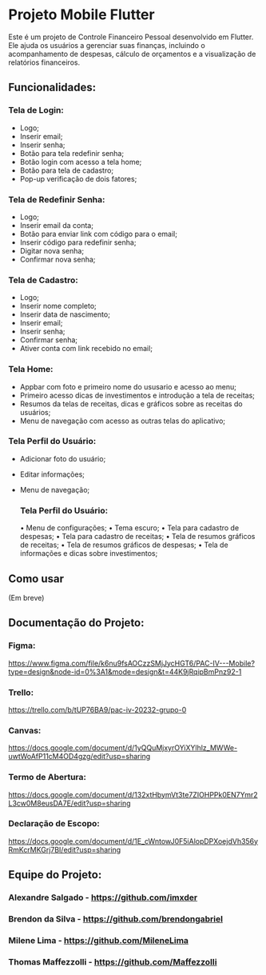 # Projeto Mobile Flutter

Este é um projeto de Controle Financeiro Pessoal desenvolvido em Flutter. Ele ajuda os usuários a gerenciar suas finanças, incluindo o acompanhamento de despesas, cálculo de orçamentos e a visualização de relatórios financeiros.

## Funcionalidades:

### Tela de Login:
- Logo;
- Inserir email;
- Inserir senha;
- Botão para tela redefinir senha;
- Botão login com acesso a tela home;
- Botão para tela de cadastro;
- Pop-up verificação de dois fatores;

### Tela de Redefinir Senha:
- Logo;
- Inserir email da conta;
- Botão para enviar link com código para o email;
- Inserir código para redefinir senha;
- Digitar nova senha;
- Confirmar nova senha;

### Tela de Cadastro:
- Logo;
- Inserir nome completo;
- Inserir data de nascimento;
- Inserir email;
- Inserir senha;
- Confirmar senha;
- Ativer conta com link recebido no email;

### Tela Home:
- Appbar com foto e primeiro nome do ususario e acesso ao menu;
- Primeiro acesso dicas de investimentos e introdução a tela de receitas; 
- Resumos da telas de receitas, dicas e gráficos sobre as receitas do usuários;
- Menu de navegação com acesso as outras telas do aplicativo;

### Tela Perfil do Usuário:
- Adicionar foto do usuário;
- Editar informações;
- Menu de navegação;

  ### Tela Perfil do Usuário:


  •	Menu de configurações;
•	Tema escuro; 
•	Tela para cadastro de despesas;
•	Tela para cadastro de receitas;
•	Tela de resumos gráficos de receitas;
•	Tela de resumos gráficos de despesas;
•	Tela de informações e dicas sobre investimentos;

  

  

  



## Como usar

(Em breve)

## Documentação do Projeto:

### Figma: 
 https://www.figma.com/file/k6nu9fsAOCzzSMjJycHGT6/PAC-IV---Mobile?type=design&node-id=0%3A1&mode=design&t=44K9jRqipBmPnz92-1
### Trello:
 https://trello.com/b/tUP76BA9/pac-iv-20232-grupo-0
### Canvas: 
 https://docs.google.com/document/d/1yQQuMjxyrOYiXYlhlz_MWWe-uwtWoAfP11cM4OD4gzg/edit?usp=sharing
### Termo de Abertura:
 https://docs.google.com/document/d/132xtHbymVt3te7ZIOHPPk0EN7Ymr2L3cw0M8eusDA7E/edit?usp=sharing
### Declaração de Escopo: 
 https://docs.google.com/document/d/1E_cWntowJ0F5iAlopDPXoejdVh356yRmKcrMKGrj7BI/edit?usp=sharing

## Equipe do Projeto:
### Alexandre Salgado - https://github.com/imxder
### Brendon da Silva - https://github.com/brendongabriel
### Milene Lima - https://github.com/MileneLima
### Thomas Maffezzolli - https://github.com/MaffezzoIIi
